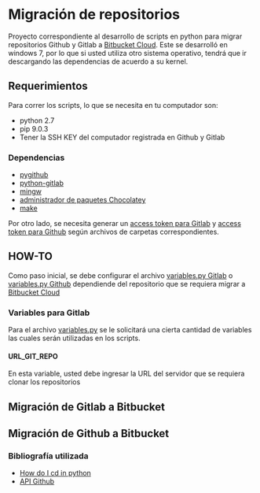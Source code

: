 # Migración de repositorios
Proyecto correspondiente al desarrollo de scripts en python para migrar repositorios Github y Gitlab a [Bitbucket Cloud](https://www.google.com/search?q=bitbucket+cloud&ie=utf-8&oe=utf-8&client=firefox-b-ab).
Este se desarrolló en windows 7, por lo que si usted utiliza otro sistema operativo, tendrá que ir descargando las dependencias de acuerdo a su kernel.
## Requerimientos
Para correr los scripts, lo que se necesita en tu computador son:
* python 2.7
* pip 9.0.3
* Tener la SSH KEY del computador registrada en Github y Gitlab
### Dependencias
* [pygithub](https://github.com/PyGithub/PyGithub)
* [python-gitlab](https://github.com/python-gitlab/python-gitlab)
* [mingw](https://mingw-w64.org/doku.php)
* [administrador de paquetes Chocolatey](https://chocolatey.org)
* [make](https://chocolatey.org/packages/make)

Por otro lado, se necesita generar un [access token para Gitlab](https://docs.gitlab.com/ee/user/profile/personal_access_tokens.html) y [access token para Github](https://help.github.com/articles/creating-a-personal-access-token-for-the-command-line/) según archivos de carpetas correspondientes.

## HOW-TO
Como paso inicial, se debe configurar el archivo [variables.py Gitlab](Gitlab/variables.py) o [variables.py Github](Github/variables.py) dependiende del repositorio que se requiera migrar a [Bitbucket Cloud](https://www.google.com/search?q=bitbucket+cloud&ie=utf-8&oe=utf-8&client=firefox-b-ab)

### Variables para Gitlab
Para el archivo [variables.py](Gitlab/variables.py) se le solicitará una cierta cantidad de variables las cuales serán utilizadas en los scripts.

#### URL_GIT_REPO
En esta variable, usted debe ingresar la URL del servidor que se requiera clonar los repositorios

## Migración de Gitlab a Bitbucket
## Migración de Github a Bitbucket

### Bibliografía utilizada
* [How do I cd in python](https://stackoverflow.com/questions/431684/how-do-i-cd-in-python)
* [API Github](https://developer.github.com/v3/)
